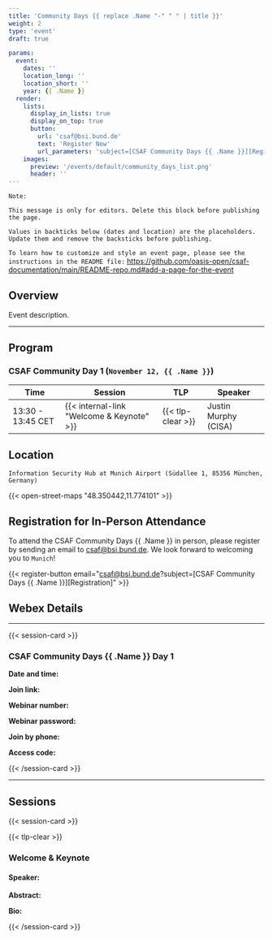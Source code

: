 ```yaml
---
title: 'Community Days {{ replace .Name "-" " " | title }}'
weight: 2
type: 'event'
draft: true

params:
  event:
    dates: ''
    location_long: ''
    location_short: ''
    year: {{ .Name }}
  render:
    lists:
      display_in_lists: true
      display_on_top: true
      button:
        url: 'csaf@bsi.bund.de'
        text: 'Register Now'
        url_parameters: 'subject=[CSAF Community Days {{ .Name }}][Registration]'
    images:
      preview: '/events/default/community_days_list.png'
      header: ''
---
```


`Note:`

`This message is only for editors. Delete this block before publishing the page.`

`Values in backticks below (dates and location) are the placeholders. Update them and remove the backsticks before publishing.`

`To learn how to customize and style an event page, please see the instructions in the README file:`
https://github.com/oasis-open/csaf-documentation/main/README-repo.md#add-a-page-for-the-event

## Overview

Event description.

---

## Program

### CSAF Community Day 1 (`November 12, {{ .Name }}`)

| Time | Session | TLP |Speaker |
| --- | --- | --- | --- |
| 13:30 - 13:45 CET | {{< internal-link "Welcome & Keynote" >}} | {{< tlp-clear >}} | Justin Murphy (CISA) |

## Location

`Information Security Hub at Munich Airport (Südallee 1, 85356 München, Germany)`

{{< open-street-maps "48.350442,11.774101" >}}

## Registration for In-Person Attendance

To attend the CSAF Community Days {{ .Name }} in person, please register by sending an
email to [csaf@bsi.bund.de](mailto:csaf@bsi.bund.de). We look forward to
welcoming you to `Munich`!

{{< register-button email="csaf@bsi.bund.de?subject=[CSAF Community Days {{ .Name }}][Registration]" >}}

## Webex Details

---

{{< session-card >}}

### CSAF Community Days {{ .Name }} Day 1

**Date and time:**

**Join link:**

**Webinar number:**

**Webinar password:**

**Join by phone:**

**Access code:**

{{< /session-card >}}

---

## Sessions

{{< session-card >}}

{{< tlp-clear >}}

### Welcome & Keynote

#### Speaker:

**Abstract:**

**Bio:**

{{< /session-card >}}
